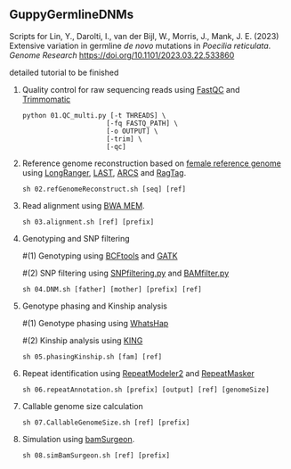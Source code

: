 ## GuppyGermlineDNMs
Scripts for Lin, Y., Darolti, I., van der Bijl, W., Morris, J., Mank, J. E. (2023) Extensive variation in germline *de novo* mutations in *Poecilia reticulata*. *Genome Research* https://doi.org/10.1101/2023.03.22.533860

detailed tutorial to be finished

1. Quality control for raw sequencing reads using [FastQC](https://github.com/s-andrews/FastQC) and [Trimmomatic](http://www.usadellab.org/cms/?page=trimmomatic)
   ```
   python 01.QC_multi.py [-t THREADS] \
                        [-fq FASTQ_PATH] \
                        [-o OUTPUT] \
                        [-trim] \
                        [-qc]
   ```

2. Reference genome reconstruction based on [female reference genome](http://uswest.ensembl.org/Poecilia_reticulata/Info/Index) using [LongRanger](https://support.10xgenomics.com/genome-exome/software/pipelines/latest/what-is-long-ranger), [LAST](https://gitlab.com/mcfrith/last/), [ARCS](https://github.com/bcgsc/arcs) and [RagTag](https://github.com/malonge/RagTag).
   ```
   sh 02.refGenomeReconstruct.sh [seq] [ref]
   ```
3. Read alignment using [BWA MEM](https://github.com/lh3/bwa).
   ```
   sh 03.alignment.sh [ref] [prefix]
   ```

4. Genotyping and SNP filtering

   #(1) Genotyping using [BCFtools](https://samtools.github.io/bcftools/howtos/index.html) and [GATK](https://gatk.broadinstitute.org/hc/en-us)

   #(2) SNP filtering using [SNPfiltering.py](./SNPfiltering.py) and [BAMfilter.py](./BAMfilter.py)
   ```
   sh 04.DNM.sh [father] [mother] [prefix] [ref]
   ```
  
5. Genotype phasing and Kinship analysis

   #(1) Genotype phasing using [WhatsHap](https://github.com/whatshap/whatshap)

   #(2) Kinship analysis using [KING](https://www.kingrelatedness.com/)
   ```
   sh 05.phasingKinship.sh [fam] [ref]
   ```

7. Repeat identification using [RepeatModeler2](https://www.repeatmasker.org/RepeatModeler/) and [RepeatMasker](https://www.repeatmasker.org/)
   ```
   sh 06.repeatAnnotation.sh [prefix] [output] [ref] [genomeSize]
   ```

8. Callable genome size calculation 
   ```
   sh 07.CallableGenomeSize.sh [ref] [prefix]
   ```

9. Simulation using [bamSurgeon](https://github.com/adamewing/bamsurgeon).
   ```
   sh 08.simBamSurgeon.sh [ref] [prefix]
   ```


